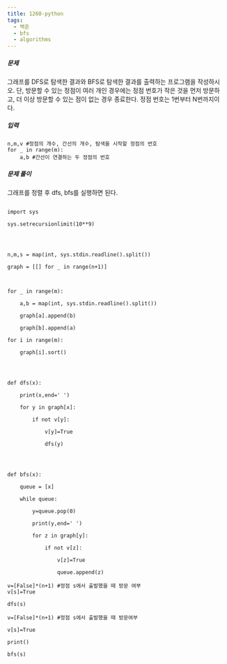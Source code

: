 ```yaml
---
title: 1260-python
tags:
  - 백준
  - bfs
  - algorithms
---
```


##### 문제
그래프를 DFS로 탐색한 결과와 BFS로 탐색한 결과를 출력하는 프로그램을 작성하시오. 단, 방문할 수 있는 정점이 여러 개인 경우에는 정점 번호가 작은 것을 먼저 방문하고, 더 이상 방문할 수 있는 점이 없는 경우 종료한다. 정점 번호는 1번부터 N번까지이다.

##### 입력
```
n,m,v #정점의 개수, 간선의 개수, 탐색을 시작할 정점의 번호
for _ in range(m):
	a,b #간선이 연결하는 두 정점의 번호
```

##### 문제 풀이
그래프를 정렬 후 dfs, bfs를 실행하면 된다.

```

import sys

sys.setrecursionlimit(10**9)

  
  

n,m,s = map(int, sys.stdin.readline().split())

graph = [[] for _ in range(n+1)]

  

for _ in range(m):

    a,b = map(int, sys.stdin.readline().split())

    graph[a].append(b)

    graph[b].append(a)

for i in range(m):

    graph[i].sort()

  


def dfs(x):

    print(x,end=' ')

    for y in graph[x]:

        if not v[y]:

            v[y]=True

            dfs(y)

  
  

def bfs(x):

    queue = [x]

    while queue:

        y=queue.pop(0)

        print(y,end=' ')

        for z in graph[y]:

            if not v[z]:

                v[z]=True

                queue.append(z)

v=[False]*(n+1) #정점 s에서 출발했을 때 방문 여부 
v[s]=True

dfs(s)

v=[False]*(n+1) #정점 s에서 출발했을 때 방문여부

v[s]=True

print()

bfs(s)

```